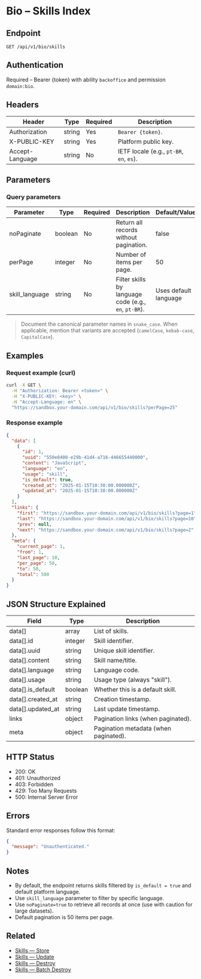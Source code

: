 # Bio – Skills Index

## Endpoint

```
GET /api/v1/bio/skills
```

## Authentication

Required – Bearer {token} with ability `backoffice` and permission `domain:bio`.

## Headers

| Header           | Type   | Required | Description |
| ---------------- | ------ | -------- | ----------- |
| Authorization    | string | Yes      | `Bearer {token}`. |
| X-PUBLIC-KEY     | string | Yes      | Platform public key. |
| Accept-Language  | string | No       | IETF locale (e.g., `pt-BR`, `en`, `es`). |

## Parameters

### Query parameters

| Parameter       | Type    | Required | Description | Default/Values |
| --------------- | ------- | -------- | ----------- | -------------- |
| noPaginate      | boolean | No       | Return all records without pagination. | false |
| perPage         | integer | No       | Number of items per page. | 50 |
| skill_language  | string  | No       | Filter skills by language code (e.g., `en`, `pt-BR`). | Uses default language |

> Document the canonical parameter names in `snake_case`. When applicable, mention that variants are accepted (`camelCase`, `kebab-case`, `CapitalCase`).

## Examples

### Request example (curl)

```bash
curl -X GET \
  -H "Authorization: Bearer <token>" \
  -H "X-PUBLIC-KEY: <key>" \
  -H "Accept-Language: en" \
  "https://sandbox.your-domain.com/api/v1/bio/skills?perPage=25"
```

### Response example

```json
{
  "data": [
    {
      "id": 1,
      "uuid": "550e8400-e29b-41d4-a716-446655440000",
      "content": "JavaScript",
      "language": "en",
      "usage": "skill",
      "is_default": true,
      "created_at": "2025-01-15T10:30:00.000000Z",
      "updated_at": "2025-01-15T10:30:00.000000Z"
    }
  ],
  "links": {
    "first": "https://sandbox.your-domain.com/api/v1/bio/skills?page=1",
    "last": "https://sandbox.your-domain.com/api/v1/bio/skills?page=10",
    "prev": null,
    "next": "https://sandbox.your-domain.com/api/v1/bio/skills?page=2"
  },
  "meta": {
    "current_page": 1,
    "from": 1,
    "last_page": 10,
    "per_page": 50,
    "to": 50,
    "total": 500
  }
}
```

## JSON Structure Explained

| Field                | Type    | Description |
| -------------------- | ------- | ----------- |
| data[]               | array   | List of skills. |
| data[].id            | integer | Skill identifier. |
| data[].uuid          | string  | Unique skill identifier. |
| data[].content       | string  | Skill name/title. |
| data[].language      | string  | Language code. |
| data[].usage         | string  | Usage type (always "skill"). |
| data[].is_default    | boolean | Whether this is a default skill. |
| data[].created_at    | string  | Creation timestamp. |
| data[].updated_at    | string  | Last update timestamp. |
| links                | object  | Pagination links (when paginated). |
| meta                 | object  | Pagination metadata (when paginated). |

## HTTP Status

- 200: OK
- 401: Unauthorized
- 403: Forbidden
- 429: Too Many Requests
- 500: Internal Server Error

## Errors

Standard error responses follow this format:

```json
{
  "message": "Unauthenticated."
}
```

## Notes

- By default, the endpoint returns skills filtered by `is_default = true` and default platform language.
- Use `skill_language` parameter to filter by specific language.
- Use `noPaginate=true` to retrieve all records at once (use with caution for large datasets).
- Default pagination is 50 items per page.

## Related

- [Skills — Store](SkillStore.md)
- [Skills — Update](SkillUpdate.md)
- [Skills — Destroy](SkillDestroy.md)
- [Skills — Batch Destroy](SkillBatchDestroy.md)
